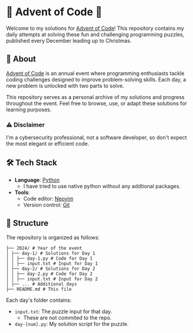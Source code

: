 # 🎄 Advent of Code 🎄

Welcome to my solutions for [Advent of Code](https://adventofcode.com)! This repository contains my daily attempts at solving these fun and challenging programming puzzles, published every December leading up to Christmas.

## 📜 About

[Advent of Code](https://adventofcode.com) is an annual event where programming enthusiasts tackle coding challenges designed to improve problem-solving skills. Each day, a new problem is unlocked with two parts to solve.

This repository serves as a personal archive of my solutions and progress throughout the event. Feel free to browse, use, or adapt these solutions for learning purposes.

### ⚠️ Disclaimer

I'm a cybersecurity professional, not a software developer, so don't expect the most elegant or efficient code.

## 🛠 Tech Stack

- **Language**: [Python](https://www.python.org/)
    - I have tried to use native python without any addtional packages.
- **Tools**: 
  - Code editor: [Neovim](https://neovim.io/)
  - Version control: [Git](https://git-scm.com/)

## 📂 Structure

The repository is organized as follows:
```
├── 2024/ # Year of the event
│ ├── day-1/ # Solutions for Day 1
│ │ ├── day-1.py # Code for Day 1
│ │ ├── input.txt # Input for Day 1
│ ├── day-2/ # Solutions for Day 2 
│ │ ├── day-2.py # Code for Day 2
│ │ ├── input.txt # Input for Day 2
│ ├── ... # Additional days 
├── README.md # This file
```

Each day's folder contains:
- `input.txt`: The puzzle input for that day.
    - These are not commited to the repo.
- `day-[num].py`: My solution script for the puzzle.
